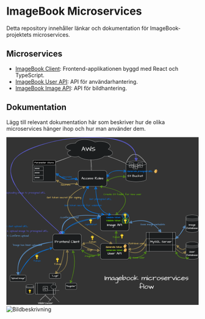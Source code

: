 # ImageBook Microservices

Detta repository innehåller länkar och dokumentation för ImageBook-projektets microservices.

## Microservices

- [ImageBook Client](https://github.com/EgSundqvist/imagebook-client): Frontend-applikationen byggd med React och TypeScript.
- [ImageBook User API](https://github.com/EgSundqvist/imagebook-userapi): API för användarhantering.
- [ImageBook Image API](https://github.com/EgSundqvist/imagebook-imageapi): API för bildhantering.

## Dokumentation

Lägg till relevant dokumentation här som beskriver hur de olika microservices hänger ihop och hur man använder dem.

![Example of application flow](https://github.com/EgSundqvist/imagebook/blob/main/ImagebookMicroservicesFlow.png)
![Bildbeskrivning](path/till/bilden/bildnamn.png)
